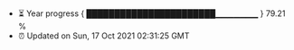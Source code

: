 - ⏳ Year progress { ███████████████████████▁▁▁▁▁▁▁ } 79.21 %
- ⏰ Updated on Sun, 17 Oct 2021 02:31:25 GMT

